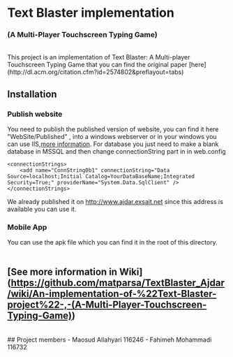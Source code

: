 # Text Blaster implementation
### (A Multi-Player Touchscreen Typing Game)
<br/>
This project is an implementation of Text Blaster: A Multi-player Touchscreen Typing Game that you can find the original paper [here](http://dl.acm.org/citation.cfm?id=2574802&preflayout=tabs)
<br/>


## Installation
### Publish website
You need to publish the published version of website, you can find it here "WebSite/Published" , into a windows webserver or in your windows you can use IIS,[more information](https://docs.asp.net/en/latest/publishing/iis.html). For database you just need to make a blank database in MSSQL and then change connectionString part in in web.config
```
<connectionStrings>
	<add name="ConnStringDb1" connectionString="Data Source=localhost;Initial Catalog=YourDataBaseName;Integrated Security=True;" providerName="System.Data.SqlClient" />
</connectionStrings>
  ```
We already published it on http://www.ajdar.exsait.net since this address is available you can use it.
<br/>
### Mobile App
You can use the apk file which you can find it in the root of this directory.
<br/>
<br/>
## [See more information in Wiki] (https://github.com/matparsa/TextBlaster_Ajdar/wiki/An-implementation-of-%22Text-Blaster-project%22-,-(A-Multi-Player-Touchscreen-Typing-Game))
<br/>
## Project members
- Maosud Allahyari 116246
- Fahimeh Mohammadi 116732
